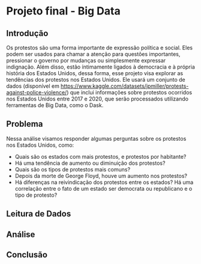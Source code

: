 # Projeto final - Big Data

## Introdução

Os protestos são uma forma importante de expressão política e social. Eles podem ser usados para chamar a atenção para questões importantes, pressionar o governo por mudanças ou simplesmente expressar indignação. Além disso, estão íntimamente ligados à democracia e à própria história dos Estados Unidos, dessa forma, esse projeto visa explorar as tendências dos protestos nos Estados Unidos. Ele usará um conjunto de dados (disponível em https://www.kaggle.com/datasets/jpmiller/protests-against-police-violence/) que inclui informações sobre protestos ocorridos nos Estados Unidos entre 2017 e 2020, que serão processados utilizando ferramentas de Big Data, como o Dask.

## Problema

Nessa análise visamos responder algumas perguntas sobre os protestos nos Estados Unidos, como:

- Quais são os estados com mais protestos, e protestos por habitante?
- Há uma tendência de aumento ou diminuição dos protestos?
- Quais são os tipos de protestos mais comuns?
- Depois da morte de George Floyd, houve um aumento nos protestos? 
- Há diferenças na reivindicação dos protestos entre os estados? Há uma correlação entre o fato de um estado ser democrata ou republicano e o tipo de protesto?

## Leitura de Dados

## Análise

## Conclusão